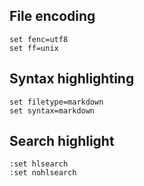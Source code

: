 ---
---

## File encoding

```vim
set fenc=utf8
set ff=unix
```

## Syntax highlighting

```vim
set filetype=markdown
set syntax=markdown
```

## Search highlight

```vim
:set hlsearch
:set nohlsearch
```

